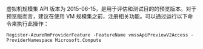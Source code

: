 <!-- not suitable for Mooncake -->

虚拟机规模集 API 版本为 2015-06-15，是用于评估和测试目的的预览版本。对于预览版而言，建议在使用 VM 规模集之前，注册相关功能。可以通过运行以下命令来执行此操作：

```
Register-AzureRmProviderFeature -FeatureName vmssApiPreviewV2Access -ProviderNamespace Microsoft.Compute
```

<!---HONumber=Mooncake_0411_2016-->